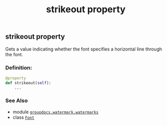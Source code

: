 ﻿---
title: strikeout property
second_title: GroupDocs.Watermark for Python via .NET API References
description: 
type: docs
url: /python-net/groupdocs.watermark.watermarks/font/strikeout/
is_root: false
weight: 80
---

## strikeout property


Gets a value indicating whether the font specifies a horizontal line through the font.
### Definition:
```python
@property
def strikeout(self):
    ...
```

### See Also
* module [`groupdocs.watermark.watermarks`](../../)
* class [`Font`](/watermark/python-net/groupdocs.watermark.watermarks/font)
